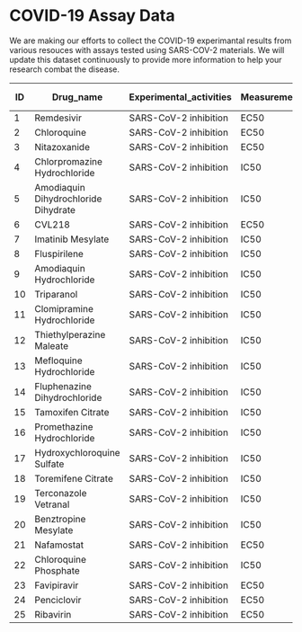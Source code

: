 # COVID-19 Assay Data

We are making our efforts to collect the COVID-19 experimantal results from various resouces with assays tested using SARS-COV-2 materials. We will update this dataset continuously to provide more information to help your research combat the disease. 


|  ﻿ID  | Drug_name  | Experimental_activities  | Measurement  | Value  | Unit  | Cytotoxicity(CC-50)  | SI  | Reference  | 
| ---- | --- | --- | --- | --- | --- | --- | --- | --- | 
|  1  | Remdesivir  | SARS-CoV-2 inhibition  | EC50  | 0.77  | μM  | >100  | >129.87  | [1](https://www.nature.com/articles/s41422-020-0282-0?fbclid=IwAR3c5iy9h65X1cnkrL6i6fJcWwi0ygN1LtI67SkcgREM4DyxxAcPauRuf5w)  | 
|  2  | Chloroquine  | SARS-CoV-2 inhibition  | EC50  | 1.13  | μM  | >100  | >88.5  | [1](https://www.nature.com/articles/s41422-020-0282-0?fbclid=IwAR3c5iy9h65X1cnkrL6i6fJcWwi0ygN1LtI67SkcgREM4DyxxAcPauRuf5w)  | 
|  3  | Nitazoxanide  | SARS-CoV-2 inhibition  | EC50  | 2.12  | μM  | 35.53  | >16.76  | [1](https://www.nature.com/articles/s41422-020-0282-0?fbclid=IwAR3c5iy9h65X1cnkrL6i6fJcWwi0ygN1LtI67SkcgREM4DyxxAcPauRuf5w)  | 
|  4  | Chlorpromazine Hydrochloride  | SARS-CoV-2 inhibition  | IC50  | 4.03  | μM  | 11.88  | 2.94  | [3](https://www.biorxiv.org/content/10.1101/2020.03.25.008482v1)  | 
|  5  | Amodiaquin Dihydrochloride Dihydrate  | SARS-CoV-2 inhibition  | IC50  | 4.94  | μM  | 34.42  | 6.97  | [3](https://www.biorxiv.org/content/10.1101/2020.03.25.008482v1)  | 
|  6  | CVL218  | SARS-CoV-2 inhibition  | EC50  | 5.12  | μM  | 91.05  | 17.78  | [2](https://www.biorxiv.org/content/10.1101/2020.03.11.986836v1.abstract)  | 
|  7  | Imatinib Mesylate  | SARS-CoV-2 inhibition  | IC50  | 5.32  | μM  | >30.86  | >5.80  | [3](https://www.biorxiv.org/content/10.1101/2020.03.25.008482v1)  | 
|  8  | Fluspirilene  | SARS-CoV-2 inhibition  | IC50  | 5.32  | μM  | 30.33  | 5.71  | [3](https://www.biorxiv.org/content/10.1101/2020.03.25.008482v1)  | 
|  9  | Amodiaquin Hydrochloride  | SARS-CoV-2 inhibition  | IC50  | 5.64  | μM  | >38.63  | >6.84  | [3](https://www.biorxiv.org/content/10.1101/2020.03.25.008482v1)  | 
|  10  | Triparanol  | SARS-CoV-2 inhibition  | IC50  | 6.41  | μM  | 21.21  | 3.31  | [3](https://www.biorxiv.org/content/10.1101/2020.03.25.008482v1)  | 
|  11  | Clomipramine Hydrochloride  | SARS-CoV-2 inhibition  | IC50  | 7.59  | μM  | >29.68  | >3.91  | [3](https://www.biorxiv.org/content/10.1101/2020.03.25.008482v1)  | 
|  12  | Thiethylperazine Maleate  | SARS-CoV-2 inhibition  | IC50  | 8.02  | μM  | 18.37  | 2.29  | [3](https://www.biorxiv.org/content/10.1101/2020.03.25.008482v1)  | 
|  13  | Mefloquine Hydrochloride  | SARS-CoV-2 inhibition  | IC50  | 8.06  | μM  | 18.53  | 2.3  | [3](https://www.biorxiv.org/content/10.1101/2020.03.25.008482v1)  | 
|  14  | Fluphenazine Dihydrochloride  | SARS-CoV-2 inhibition  | IC50  | 8.98  | μM  | 20.02  | 2.23  | [3](https://www.biorxiv.org/content/10.1101/2020.03.25.008482v1)  | 
|  15  | Tamoxifen Citrate  | SARS-CoV-2 inhibition  | IC50  | 8.98  | μM  | 37.96  | 4.23  | [3](https://www.biorxiv.org/content/10.1101/2020.03.25.008482v1)  | 
|  16  | Promethazine Hydrochloride  | SARS-CoV-2 inhibition  | IC50  | 10.44  | μM  | >42.59  | >4.08  | [3](https://www.biorxiv.org/content/10.1101/2020.03.25.008482v1)  | 
|  17  | Hydroxychloroquine Sulfate  | SARS-CoV-2 inhibition  | IC50  | 11.17  | μM  | >50  | >4.48  | [3](https://www.biorxiv.org/content/10.1101/2020.03.25.008482v1)  | 
|  18  | Toremifene Citrate  | SARS-CoV-2 inhibition  | IC50  | 11.3  | μM  | 20.51  | 1.81  | [3](https://www.biorxiv.org/content/10.1101/2020.03.25.008482v1)  | 
|  19  | Terconazole Vetranal  | SARS-CoV-2 inhibition  | IC50  | 16.14  | μM  | 41.46  | 2.57  | [3](https://www.biorxiv.org/content/10.1101/2020.03.25.008482v1)  | 
|  20  | Benztropine Mesylate  | SARS-CoV-2 inhibition  | IC50  | 17.79  | μM  | >50  | >2.81  | [3](https://www.biorxiv.org/content/10.1101/2020.03.25.008482v1)  | 
|  21  | Nafamostat  | SARS-CoV-2 inhibition  | EC50  | 22.5  | μM  | >100  | >4.44  | [1](https://www.nature.com/articles/s41422-020-0282-0?fbclid=IwAR3c5iy9h65X1cnkrL6i6fJcWwi0ygN1LtI67SkcgREM4DyxxAcPauRuf5w)  | 
|  22  | Chloroquine Phosphate  | SARS-CoV-2 inhibition  | IC50  | 46.8  | μM  | >50  | >1.07  | [3](https://www.biorxiv.org/content/10.1101/2020.03.25.008482v1)  | 
|  23  | Favipiravir  | SARS-CoV-2 inhibition  | EC50  | 61.88  | μM  | >400  | >6.46  | [1](https://www.nature.com/articles/s41422-020-0282-0?fbclid=IwAR3c5iy9h65X1cnkrL6i6fJcWwi0ygN1LtI67SkcgREM4DyxxAcPauRuf5w)  | 
|  24  | Penciclovir  | SARS-CoV-2 inhibition  | EC50  | 95.96  | μM  | >400  | >4.17  | [1](https://www.nature.com/articles/s41422-020-0282-0?fbclid=IwAR3c5iy9h65X1cnkrL6i6fJcWwi0ygN1LtI67SkcgREM4DyxxAcPauRuf5w)  | 
|  25  | Ribavirin  | SARS-CoV-2 inhibition  | EC50  | 109.5  | μM  | >400  | >3.65  | [1](https://www.nature.com/articles/s41422-020-0282-0?fbclid=IwAR3c5iy9h65X1cnkrL6i6fJcWwi0ygN1LtI67SkcgREM4DyxxAcPauRuf5w)  | 

